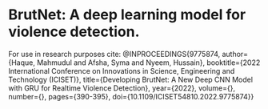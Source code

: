 # BrutNet: A deep learning model for violence detection.
 
 For use in research purposes cite:
 @INPROCEEDINGS{9775874,
  author={Haque, Mahmudul and Afsha, Syma and Nyeem, Hussain},
  booktitle={2022 International Conference on Innovations in Science, Engineering and Technology (ICISET)}, 
  title={Developing BrutNet: A New Deep CNN Model with GRU for Realtime Violence Detection}, 
  year={2022},
  volume={},
  number={},
  pages={390-395},
  doi={10.1109/ICISET54810.2022.9775874}}

